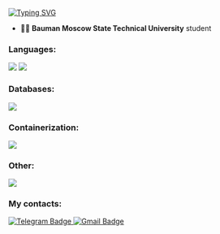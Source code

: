 [![Typing SVG](https://readme-typing-svg.herokuapp.com?color=%2336BCF7&lines=Ruslan+Sagadulaev)](https://git.io/typing-svg)

- 👨‍🎓 **Bauman Moscow State Technical University** student
  
### Languages:
<a href="https://github.com/SaRu621?tab=repositories&language=go" target="_blank"><img src="https://skillicons.dev/icons?i=go"/></a>
<a href="https://github.com/SaRu621?tab=repositories&language=cpp" target="_blank"><img src="https://skillicons.dev/icons?i=cpp"/></a>

### Databases:
<a href="https://www.postgresql.org/"><img src="https://skillicons.dev/icons?i=postgres"/></a>

### Containerization:
<a href="https://www.docker.com/"><img src="https://skillicons.dev/icons?i=docker"/></a> 

### Other:
<a><img src="https://skillicons.dev/icons?i=linux"/></a>

### My contacts:
 <a href="https://t.me/SaRuX86">
      <img src="https://img.shields.io/badge/Telegram-blue?style=for-the-badge&logo=telegram&logoColor=white" alt="Telegram Badge"/>
</a>
<a href="mailto:kampez621@gmail.com">
      <img src="https://img.shields.io/badge/Gmail-red?style=for-the-badge&logo=Gmail&logoColor=white" alt="Gmail Badge"/>
</a>
